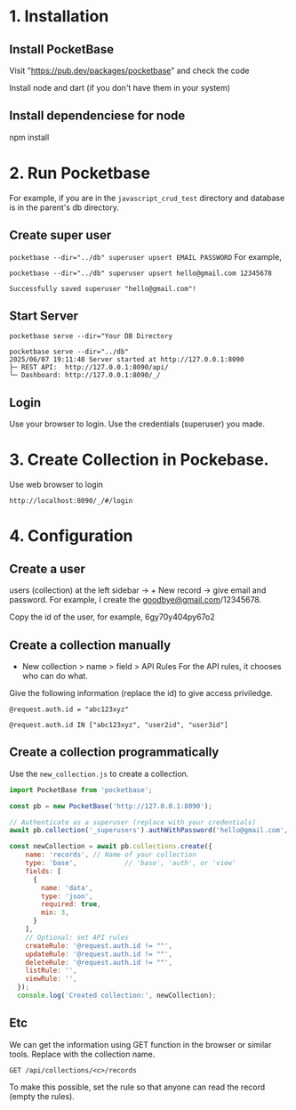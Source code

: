 # 1. Installation
## Install PocketBase

Visit "https://pub.dev/packages/pocketbase" and check the code 

Install node and dart (if you don't have them in your system)

## Install dependenciese for node
npm install 

## 

# 2. Run Pocketbase

For example, if you are in the `javascript_crud_test` directory and database is in the parent's db directory. 

## Create super user
`pocketbase --dir="../db" superuser upsert EMAIL PASSWORD`
For example, 
```
pocketbase --dir="../db" superuser upsert hello@gmail.com 12345678

Successfully saved superuser "hello@gmail.com"!
```
## Start Server

`pocketbase serve --dir="Your DB Directory`

```
pocketbase serve --dir="../db"
2025/06/07 19:11:48 Server started at http://127.0.0.1:8090
├─ REST API:  http://127.0.0.1:8090/api/
└─ Dashboard: http://127.0.0.1:8090/_/
```

## Login
Use your browser to login. Use the credentials (superuser) you made. 

# 3. Create Collection in Pockebase.
Use web browser to login 

```
http://localhost:8090/_/#/login
```

# 4. Configuration 
## Create a user
users (collection) at the left sidebar -> + New record -> give email and password.
For example, I create the goodbye@gmail.com/12345678.

Copy the id of the user, for example, 6gy70y404py67o2

## Create a collection manually

+ New collection > name > field > API Rules
For the API rules, it chooses who can do what.

Give the following information (replace the id) to give access priviledge. 
```
@request.auth.id = "abc123xyz"

@request.auth.id IN ["abc123xyz", "user2id", "user3id"]
```

## Create a collection programmatically
Use the `new_collection.js` to create a collection. 

```javascript
import PocketBase from 'pocketbase';

const pb = new PocketBase('http://127.0.0.1:8090');

// Authenticate as a superuser (replace with your credentials)
await pb.collection('_superusers').authWithPassword('hello@gmail.com', '12345678');

const newCollection = await pb.collections.create({
    name: 'records', // Name of your collection
    type: 'base',            // 'base', 'auth', or 'view'
    fields: [
      {
        name: 'data',
        type: 'json',
        required: true,
        min: 3,
      }
    ],
    // Optional: set API rules
    createRule: '@request.auth.id != ""',
    updateRule: '@request.auth.id != ""',
    deleteRule: '@request.auth.id != ""',
    listRule: '',
    viewRule: '',
  });
  console.log('Created collection:', newCollection);
```  


## Etc
We can get the information using GET function in the browser or similar tools. Replace <c> with the collection name.

```
GET /api/collections/<c>/records
```

To make this possible, set the rule so that anyone can read the record (empty the rules).